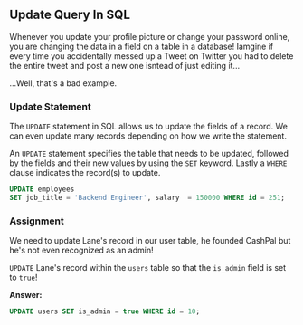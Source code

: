 ## Update Query In SQL

Whenever you update your profile picture or change your password online, you are
changing the data in a field on a table in a database! Iamgine if every time you
accidentally messed up a Tweet on Twitter you had to delete the entire tweet and
post a new one isntead of just editing it...

...Well, that's a bad example.

### Update Statement

The `UPDATE` statement in SQL allows us to update the fields of a record. We can
even update many records depending on how we write the statement.

An `UPDATE` statement specifies the table that needs to be updated, followed by
the fields and their new values by using the `SET` keyword. Lastly a `WHERE`
clause indicates the record(s) to update.

```sql
UPDATE employees
SET job_title = 'Backend Engineer', salary  = 150000 WHERE id = 251;
```

### Assignment

We need to update Lane's record in our user table, he founded CashPal but he's
not even recognized as an admin!

`UPDATE` Lane's record within the `users` table so that the `is_admin` field is
set to `true`!

**Answer:**

```sql
UPDATE users SET is_admin = true WHERE id = 10;
```
